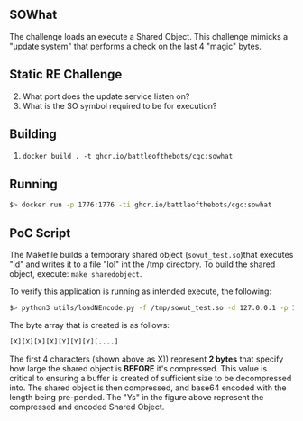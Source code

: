 ## SOWhat
The challenge loads an execute a Shared Object. This challenge mimicks a "update system" that performs a check on the last 4 "magic" bytes.


## Static RE Challenge
2. What port does the update service listen on?
3. What is the SO symbol required to be for execution?

## Building
1. ```docker build . -t ghcr.io/battleofthebots/cgc:sowhat```

## Running

``` sh
$> docker run -p 1776:1776 -ti ghcr.io/battleofthebots/cgc:sowhat
```

## PoC Script
The Makefile builds a temporary shared object (```sowut_test.so```)that executes "id" and writes it to a file "lol" int the /tmp directory.
To build the shared object, execute: ```make sharedobject```.

To verify this application is running as intended execute, the following:

``` sh
$> python3 utils/loadNEncode.py -f /tmp/sowut_test.so -d 127.0.0.1 -p 1776
```

The byte array that is created is as follows:
``` sh
[X][X][X][X][Y][Y][Y][....]
```
The first 4 characters (shown above as X)) represent **2 bytes** that specify how large the shared object is **BEFORE** it's compressed.
This value is critical to ensuring a buffer is created of sufficient size to be decompressed into. The shared object is then compressed,
and base64 encoded with the length being pre-pended. The "Ys" in the figure above represent the compressed and encoded Shared Object.
